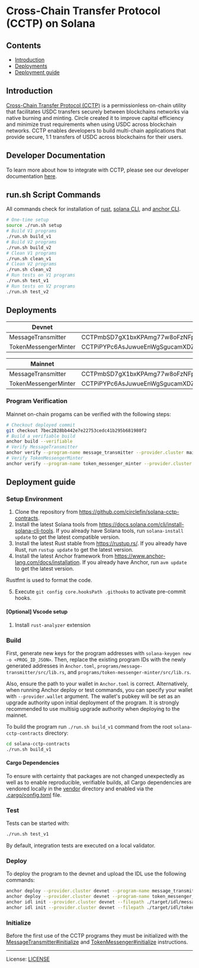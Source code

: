 # Cross-Chain Transfer Protocol (CCTP) on Solana

## Contents

- [Introduction](#introduction)
- [Deployments](#deployments)
- [Deployment guide](#deployment-guide)

## Introduction

[Cross-Chain Transfer Protocol (CCTP)](https://circle.com/cctp) is a permissionless on-chain utility that facilitates USDC transfers securely between blockchains networks via native burning and minting. Circle created it to improve capital efficiency and minimize trust requirements when using USDC across blockchain networks. CCTP enables developers to build multi-chain applications that provide secure, 1:1 transfers of USDC across blockchains for their users.

## Developer Documentation

To learn more about how to integrate with CCTP, please see our developer documentation [here](https://developers.circle.com/stablecoins/docs/cctp-getting-started).

## run.sh Script Commands

All commands check for installation of [rust](https://www.rust-lang.org/tools/install),
[solana CLI](https://solana.com/docs/intro/installation), and
[anchor CLI](https://www.anchor-lang.com/docs/installation#install-anchor-cli).

```bash
# One-time setup
source ./run.sh setup
# Build V1 programs
./run.sh build_v1
# Build V2 programs
./run.sh build_v2
# Clean V1 programs
./run.sh clean_v1
# Clean V2 programs
./run.sh clean_v2
# Run tests on V1 programs
./run.sh test_v1
# Run tests on V2 programs
./run.sh test_v2
```

## Deployments

| Devnet               |                                              |
| -------------------- | -------------------------------------------- |
| MessageTransmitter   | CCTPmbSD7gX1bxKPAmg77w8oFzNFpaQiQUWD43TKaecd |
| TokenMessengerMinter | CCTPiPYPc6AsJuwueEnWgSgucamXDZwBd53dQ11YiKX3 |

| Mainnet              |       |
| -------------------- | ----- |
| MessageTransmitter   | CCTPmbSD7gX1bxKPAmg77w8oFzNFpaQiQUWD43TKaecd |
| TokenMessengerMinter | CCTPiPYPc6AsJuwueEnWgSgucamXDZwBd53dQ11YiKX3 |

### Program Verification

Mainnet on-chain progams can be verified with the following steps:

```sh
# Checkout deployed commit
git checkout 7bec2828bb442e7e22753cedc41b295b681980f2
# Build a verifiable build 
anchor build --verifiable
# Verify MessageTransmitter
anchor verify --program-name message_transmitter --provider.cluster mainnet --skip-build CCTPmbSD7gX1bxKPAmg77w8oFzNFpaQiQUWD43TKaecd
# Verify TokenMessengerMinter
anchor verify --program-name token_messenger_minter --provider.cluster mainnet --skip-build CCTPiPYPc6AsJuwueEnWgSgucamXDZwBd53dQ11YiKX3
```

## Deployment guide

### Setup Environment

1. Clone the repository from <https://github.com/circlefin/solana-cctp-contracts>.
2. Install the latest Solana tools from <https://docs.solana.com/cli/install-solana-cli-tools>. If you already have Solana tools, run `solana-install update` to get the latest compatible version.
3. Install the latest Rust stable from <https://rustup.rs/>. If you already have Rust, run `rustup update` to get the latest version.
4. Install the latest Anchor framework from <https://www.anchor-lang.com/docs/installation>. If you already have Anchor, run `avm update` to get the latest version.

Rustfmt is used to format the code.

5. Execute `git config core.hooksPath .githooks` to activate pre-commit hooks.

#### [Optional] Vscode setup

1. Install `rust-analyzer` extension

### Build

First, generate new keys for the program addresses with `solana-keygen new -o <PROG_ID_JSON>`. Then, replace the existing program IDs with the newly generated addresses in `Anchor.toml`, `programs/message-transmitter/src/lib.rs`, and `programs/token-messenger-minter/src/lib.rs`.

Also, ensure the path to your wallet in `Anchor.toml` is correct. Alternatively, when running Anchor deploy or test commands, you can specify your wallet with `--provider.wallet` argument. The wallet's pubkey will be set as an upgrade authority upon initial deployment of the program. It is strongly recommended to use multisig upgrade authority when deploying to the mainnet.

To build the program run `./run.sh build_v1` command from the root `solana-cctp-contracts` directory:

```sh
cd solana-cctp-contracts
./run.sh build_v1
```

#### Cargo Dependencies

To ensure with certainty that packages are not changed unexpectedly as well as to enable reproducible,
verifiable builds, all Cargo dependencies are vendored locally in the [vendor](/vendor/) directory and
enabled via the [.cargo/config.toml](.cargo/config.toml) file.

### Test

Tests can be started with:

```sh
./run.sh test_v1
```

By default, integration tests are executed on a local validator.

### Deploy

To deploy the program to the devnet and upload the IDL use the following commands:

```sh
anchor deploy --provider.cluster devnet --program-name message_transmitter --program-keypair <PROG_ID_JSON>
anchor deploy --provider.cluster devnet --program-name token_messenger_minter --program-keypair <PROG_ID_JSON>
anchor idl init --provider.cluster devnet --filepath ./target/idl/message_transmitter.json <PROGRAM ID>
anchor idl init --provider.cluster devnet --filepath ./target/idl/token_messenger_minter.json <PROGRAM ID>
```

### Initialize

Before the first use of the CCTP programs they must be initialized with the [MessageTransmitter#initialize](#messagetransmitter-module) and [TokenMessenger#initialize](#tokenmessenger-module) instructions.

---

License: [LICENSE](./LICENSE)
